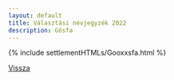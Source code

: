 ```yaml
---
layout: default
title: Választási névjegyzék 2022
description: Gősfa
---
```


{% include settlementHTMLs/Gooxxsfa.html %}

[Vissza](../)